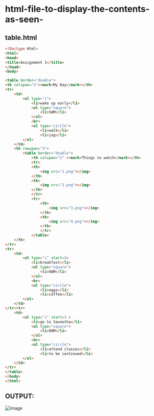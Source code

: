 # html-file-to-display-the-contents-as-seen-

## table.html
```html
<!Doctype Html>
<html>
<head>
<title>Assignment 1</title>
</head>
<body>

<table border="double">
<th colspan="2"><mark>My Day</mark></th>
<tr>
	<td>
		<ol type="i">
			<li>wake up early</li>
			<ul type="square">
				<li>5AM</li>
			</ul>
			<br>
			<ul type="circle">
				<li>walk</li>
				<li>jog</li>
		</ol>
	</td>
	<th rowspan="3">
		<table border="double">
			<th colspan="2" ><mark>Things to watch</mark></th>
			<tr>
			<th>
				<img src="1.png"></img>
			</th>
			<th>
				<img src="2.png"></img>
			</th>
			</tr>
			<tr>
				<th>
					<img src="3.png"></img>
				</th>
				<th>
					<img src="4.png"></img>
				</th>
				</tr>
			</table>	
	</th>
</tr>
<tr>
	<td>
		<ol type="i" start=2>
			<li>breakfast</li>
			<ul type="square">
				<li>8AM</li>
			</ul>
			<br>
			<ul type="circle">
				<li>eggs</li>
				<li>coffee</li>
		</ol>
	</td>
</tr><tr>
	<td>
		<ol type="i" start=3 >
			<li>go to Saveetha</li>
			<ul type="square">
				<li>8AM</li>
			</ul>
			<br>
			<ul type="circle">
				<li>attend classes</li>
				<li>to be continued</li>
		</ol>
	</td>
</tr>
</table>
</body>
</html>
```

## OUTPUT:
![image](https://github.com/Hariharan-061102/html-file-to-display-the-contents-as-seen-/assets/93427270/73e28928-4c27-4226-901e-b7e4f4cde35f)
